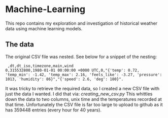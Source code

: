 # Machine-Learning

This repo contains my exploration and investigation of historical weather data using machine learning models.

## The data 
The original CSV file was nested. See below for a snippet of the nesting:
```
 ,dt,dt_iso,timezone,main,wind
0,315532800,1980-01-01 00:00:00 +0000 UTC,0,"{'temp': 0.72, 'temp_min': -1.42, 'temp_max': 2.16, 'feels_like': -3.27, 'pressure': 1013, 'humidity': 86}","{'speed': 2.6, 'deg': 180}".
```
It was tricky to retrieve the required data, so I created a new CSV file with just the data I wanted. I did that via:  *creating_new_csv.py*
This whittles down the data to two columns, unix time and the temperatures recorded at that time. Unfortunately the CSV file is far too large to upload to github as it has 359448 entries (every hour for 40 years).
